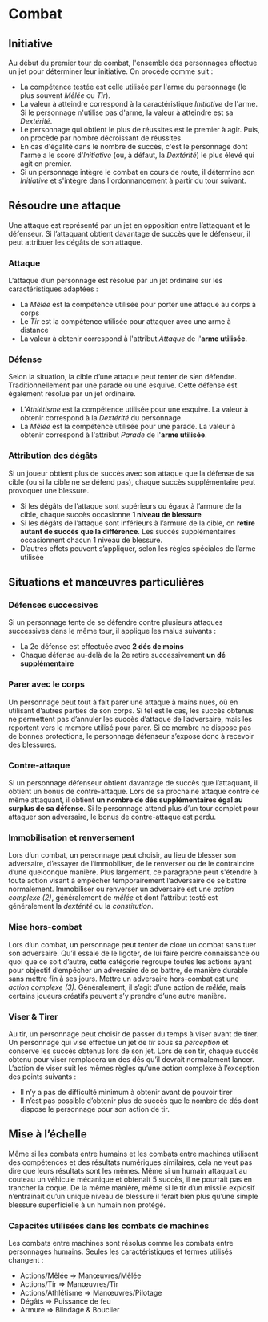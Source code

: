 # Combat

## Initiative
Au début du premier tour de combat, l'ensemble des personnages effectue un jet pour déterminer leur initiative. On procède comme suit :
- La compétence testée est celle utilisée par l'arme du personnage (le plus souvent *Mêlée* ou *Tir*).
- La valeur à atteindre correspond à la caractéristique *Initiative* de l'arme. Si le personnage n'utilise pas d'arme, la valeur à atteindre est sa *Dextérité*.
- Le personnage qui obtient le plus de réussites est le premier à agir. Puis, on procède par nombre décroissant de réussites.
- En cas d'égalité dans le nombre de succès, c'est le personnage dont l'arme a le score d'*Initiative* (ou, à défaut, la *Dextérité*) le plus élevé qui agit en premier.
- Si un personnage intègre le combat en cours de route, il détermine son *Initiative* et s'intègre dans l'ordonnancement à partir du tour suivant.

## Résoudre une attaque
Une attaque est représenté par un jet en opposition entre l’attaquant et le défenseur. Si l’attaquant obtient davantage de succès que le défenseur, il peut attribuer les dégâts de son attaque.

### Attaque
L’attaque d’un personnage est résolue par un jet ordinaire sur les caractéristiques adaptées :
- La *Mêlée* est la compétence utilisée pour porter une attaque au corps à corps
- Le *Tir* est la compétence utilisée pour attaquer avec une arme à distance
- La valeur à obtenir correspond à l'attribut *Attaque* de l'**arme utilisée**.

### Défense
Selon la situation, la cible d’une attaque peut tenter de s’en défendre. Traditionnellement par une parade ou une esquive. Cette défense est également résolue par un jet ordinaire.
- L’*Athlétisme* est la compétence utilisée pour une esquive. La valeur à obtenir correspond à la *Dextérité* du personnage.
- La *Mêlée* est la compétence utilisée pour une parade. La valeur à obtenir correspond à l'attribut *Parade* de l'**arme utilisée**.

### Attribution des dégâts
Si un joueur obtient plus de succès avec son attaque que la défense de sa cible (ou si la cible ne se défend pas), chaque succès supplémentaire peut provoquer une blessure.
- Si les dégâts de l’attaque sont supérieurs ou égaux à l’armure de la cible, chaque succès occasionne **1 niveau de blessure**
- Si les dégâts de l’attaque sont inférieurs à l’armure de la cible, on **retire autant de succès que la différence**. Les succès supplémentaires occasionnent chacun 1 niveau de blessure.
- D’autres effets peuvent s’appliquer, selon les règles spéciales de l’arme utilisée

## Situations et manœuvres particulières
### Défenses successives
Si un personnage tente de se défendre contre plusieurs attaques successives dans le même tour, il applique les malus suivants :
- La 2e défense est effectuée avec **2 dés de moins**
- Chaque défense au-delà de la 2e retire successivement **un dé supplémentaire**

### Parer avec le corps
Un personnage peut tout à fait parer une attaque à mains nues, où en utilisant d’autres parties de son corps. Si tel est le cas, les succès obtenus ne permettent pas d’annuler les succès d’attaque de l’adversaire, mais les reportent vers le membre utilisé pour parer. Si ce membre ne dispose pas de bonnes protections, le personnage défenseur s’expose donc à recevoir des blessures.

### Contre-attaque
Si un personnage défenseur obtient davantage de succès que l’attaquant, il obtient un bonus de contre-attaque. Lors de sa prochaine attaque contre ce même attaquant, il obtient **un nombre de dés supplémentaires égal au surplus de sa défense**. 
Si le personnage attend plus d’un tour complet pour attaquer son adversaire, le bonus de contre-attaque est perdu. 

### Immobilisation et renversement
Lors d’un combat, un personnage peut choisir, au lieu de blesser son adversaire, d’essayer de l’immobiliser, de le renverser ou de le contraindre d’une quelconque manière. Plus largement, ce paragraphe peut s'étendre à toute action visant à empêcher temporairement l’adversaire de se battre normalement.
Immobiliser ou renverser un adversaire est une *action complexe (2)*, généralement de *mêlée* et dont l’attribut testé est généralement la *dextérité* ou la *constitution*.

### Mise hors-combat
Lors d’un combat, un personnage peut tenter de clore un combat sans tuer son adversaire. Qu’il essaie de le ligoter, de lui faire perdre connaissance ou quoi que ce soit d’autre, cette catégorie regroupe toutes les actions ayant pour objectif d’empêcher un adversaire de se battre, de manière durable sans mettre fin à ses jours.
Mettre un adversaire hors-combat est une *action complexe (3)*. Généralement, il s’agit d’une action de *mêlée*, mais certains joueurs créatifs peuvent s’y prendre d’une autre manière. 

### Viser & Tirer
Au tir, un personnage peut choisir de passer du temps à viser avant de tirer. Un personnage qui vise effectue un jet de *tir* sous sa *perception* et conserve les succès obtenus lors de son jet. Lors de son tir, chaque succès obtenu pour viser remplacera un des dés qu’il devrait normalement lancer. 
L’action de viser suit les mêmes règles qu’une action complexe à l’exception des points suivants :
- Il n’y a pas de difficulté minimum à obtenir avant de pouvoir tirer
- Il n’est pas possible d’obtenir plus de succès que le nombre de dés dont dispose le personnage pour son action de tir.

## Mise à l’échelle
Même si les combats entre humains et les combats entre machines utilisent des compétences et des résultats numériques similaires, cela ne veut pas dire que leurs résultats sont les mêmes. Même si un humain attaquait au couteau un véhicule mécanique et obtenait 5 succès, il ne pourrait pas en trancher la coque. De la même manière, même si le tir d’un missile explosif n’entrainait qu’un unique niveau de blessure il ferait bien plus qu’une simple blessure superficielle à un humain non protégé.

### Capacités utilisées dans les combats de machines
Les combats entre machines sont résolus comme les combats entre personnages humains. Seules les caractéristiques et termes utilisés changent :
- Actions/Mêlée			⇒ Manœuvres/Mêlée
- Actions/Tir			⇒ Manœuvres/Tir
- Actions/Athlétisme	⇒ Manœuvres/Pilotage
- Dégâts				⇒ Puissance de feu
- Armure				⇒ Blindage & Bouclier


